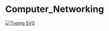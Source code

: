 # Computer_Networking

[![Typing SVG](https://readme-typing-svg.herokuapp.com?size=38&color=935CF7&background=5726FF00&lines=Computer+Networking+Notes.+For+DevOps+Bootcamp)](https://git.io/typing-svg)
